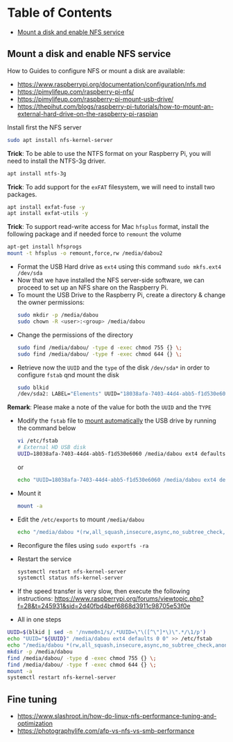 Table of Contents
=================

   * [Mount a disk and enable NFS service](#mount-a-disk-and-enable-nfs-service)

## Mount a disk and enable NFS service

How to Guides to configure NFS or mount a disk are available:
- https://www.raspberrypi.org/documentation/configuration/nfs.md
- https://pimylifeup.com/raspberry-pi-nfs/
- https://pimylifeup.com/raspberry-pi-mount-usb-drive/
- https://thepihut.com/blogs/raspberry-pi-tutorials/how-to-mount-an-external-hard-drive-on-the-raspberry-pi-raspian

Install first the NFS server
  ```bash
  sudo apt install nfs-kernel-server
  ```
**Trick**: To be able to use the NTFS format on your Raspberry Pi, you will need to install the NTFS-3g driver.
  ```bash
  apt install ntfs-3g
  ```
**Trick**: To add support for the `exFAT` filesystem, we will need to install two packages.
  ```bash
  apt install exfat-fuse -y
  apt install exfat-utils -y
  ```  
**Trick**: To support read-write access for Mac `hfsplus` format, install the following package and if needed force to `remount` the volume
  ```bash
  apt-get install hfsprogs
  mount -t hfsplus -o remount,force,rw /media/dabou2
  ```

- Format the USB Hard drive as `ext4` using this command `sudo mkfs.ext4 /dev/sda`
- Now that we have installed the NFS server-side software, we can proceed to set up an NFS share on the Raspberry Pi.
- To mount the USB Drive to the Raspberry Pi, create a directory & change the owner permissions: 
  ```bash
  sudo mkdir -p /media/dabou
  sudo chown -R <user>:<group> /media/dabou
  ```
- Change the permissions of the directory
  ```bash
  sudo find /media/dabou/ -type d -exec chmod 755 {} \;
  sudo find /media/dabou/ -type f -exec chmod 644 {} \;
  ```
- Retrieve now the `UUID` and the `type` of the disk `/dev/sda*` in order to configure `fstab` qnd mount the disk
  ```bash
  sudo blkid
  /dev/sda2: LABEL="Elements" UUID="18038afa-7403-44d4-abb5-f1d530e6060" TYPE="ext4"
  ```
**Remark**: Please make a note of the value for both the `UUID` and the `TYPE`

- Modify the `fstab` file to [mount automatically](https://www.shellhacks.com/raspberry-pi-mount-usb-drive-automatically/) the USB drive by running the command below
  ```bash
  vi /etc/fstab
  # External HD USB disk
  UUID=18038afa-7403-44d4-abb5-f1d530e6060 /media/dabou ext4 defaults,auto,users,rw,nofail 0 0
  ```
  or
  ```bash
  echo "UUID=18038afa-7403-44d4-abb5-f1d530e6060 /media/dabou ext4 defaults,auto,users,rw,nofail 0 0" >> /etc/fstab
  ```
- Mount it
  ```bash
  mount -a
  ```
- Edit the `/etc/exports` to mount `/media/dabou`
  ```bash
  echo "/media/dabou *(rw,all_squash,insecure,async,no_subtree_check,anonuid=1000,anongid=1000)" >> /etc/exports
  ```
- Reconfigure the files using `sudo exportfs -ra`
- Restart the service
  ```bash
  systemctl restart nfs-kernel-server
  systemctl status nfs-kernel-server
  ```
- If the speed transfer is very slow, then execute the following instructions: https://www.raspberrypi.org/forums/viewtopic.php?f=28&t=245931&sid=2d40fbd4bef6868d3911c98705e53f0e

- All in one steps
```bash
UUID=$(blkid | sed -n '/nvme0n1/s/.*UUID=\"\([^\"]*\)\".*/\1/p')
echo "UUID="${UUID}" /media/dabou ext4 defaults 0 0" >> /etc/fstab
echo "/media/dabou *(rw,all_squash,insecure,async,no_subtree_check,anonuid=1000,anongid=1000)" >> /etc/exports
mkdir -p /media/dabou
find /media/dabou/ -type d -exec chmod 755 {} \;
find /media/dabou/ -type f -exec chmod 644 {} \;
mount -a
systemctl restart nfs-kernel-server
```
## Fine tuning

- https://www.slashroot.in/how-do-linux-nfs-performance-tuning-and-optimization
- https://photographylife.com/afp-vs-nfs-vs-smb-performance